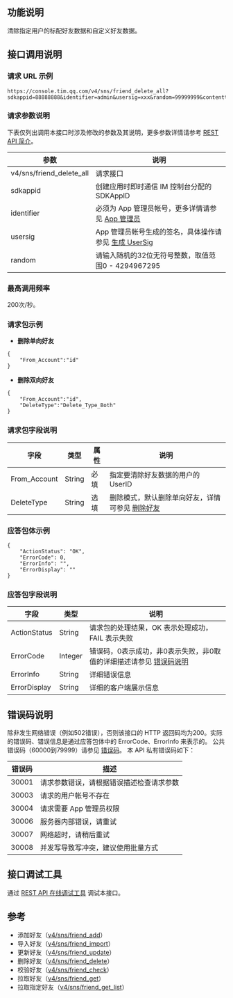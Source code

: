 ## 功能说明
清除指定用户的标配好友数据和自定义好友数据。

## 接口调用说明
### 请求 URL 示例
```
https://console.tim.qq.com/v4/sns/friend_delete_all?sdkappid=88888888&identifier=admin&usersig=xxx&random=99999999&contenttype=json
```
### 请求参数说明

下表仅列出调用本接口时涉及修改的参数及其说明，更多参数详情请参考 [REST API 简介](https://cloud.tencent.com/document/product/269/1519)。

| 参数               | 说明                                 |
| ------------------ | ------------------------------------ |
| v4/sns/friend_delete_all  | 请求接口                             |
| sdkappid           | 创建应用时即时通信 IM 控制台分配的 SDKAppID |
| identifier         | 必须为 App 管理员帐号，更多详情请参见 [App 管理员](https://cloud.tencent.com/document/product/269/31999#app-.E7.AE.A1.E7.90.86.E5.91.98)                |
| usersig            | App 管理员帐号生成的签名，具体操作请参见 [生成 UserSig](https://cloud.tencent.com/document/product/269/32688)    |
| random             | 请输入随机的32位无符号整数，取值范围0 - 4294967295                 |


### 最高调用频率

200次/秒。

### 请求包示例
- **删除单向好友**
```
{
    "From_Account":"id"
}
```

- **删除双向好友**
```
{
    "From_Account":"id",
    "DeleteType":"Delete_Type_Both"
}
```

### 请求包字段说明

|字段|类型|属性|说明|
|----|----|----|-----|
| From_Account  |  String | 必填  | 指定要清除好友数据的用户的 UserID |
| DeleteType  |  String | 选填  | 删除模式，默认删除单向好友，详情可参见 [删除好友](https://cloud.tencent.com/document/product/269/1501#.E5.88.A0.E9.99.A4.E5.A5.BD.E5.8F.8B)  |

### 应答包体示例

```
{
    "ActionStatus": "OK",
    "ErrorCode": 0,
    "ErrorInfo": "",
    "ErrorDisplay": ""
}
```

### 应答包字段说明

| 字段 | 类型 |说明|
|----|----|-----|
| ActionStatus  |  String |  请求包的处理结果，OK 表示处理成功，FAIL 表示失败 |
| ErrorCode|	Integer	|错误码，0表示成功，非0表示失败，非0取值的详细描述请参见 [错误码说明](#ErrorCode) |
| ErrorInfo  | String   |  详细错误信息 |
| ErrorDisplay  |  String | 详细的客户端展示信息  |

[](id:ErrorCode)
## 错误码说明

除非发生网络错误（例如502错误），否则该接口的 HTTP 返回码均为200。实际的错误码、错误信息是通过应答包体中的 ErrorCode、ErrorInfo 来表示的。
公共错误码（60000到79999）请参见 [错误码](https://cloud.tencent.com/document/product/269/1671)。
本 API 私有错误码如下：

| 错误码 | 描述                                                         |
| ------ | ------------------------------------------------------------ |
| 30001  | 请求参数错误，请根据错误描述检查请求参数                     |
| 30003  | 请求的用户帐号不存在                                         |
| 30004  | 请求需要 App 管理员权限                                      |
| 30006  | 服务器内部错误，请重试                                       |
| 30007  | 网络超时，请稍后重试                                         |
| 30008  | 并发写导致写冲突，建议使用批量方式                           |

## 接口调试工具
通过 [REST API 在线调试工具](https://29294-22989-29805-29810.cdn-go.cn/api-test.html#v4/sns/friend_delete_all) 调试本接口。

## 参考

- 添加好友（<a href="https://cloud.tencent.com/document/product/269/1643">v4/sns/friend_add</a>）
- 导入好友（<a href="https://cloud.tencent.com/document/product/269/8301">v4/sns/friend_import</a>）
- 更新好友（<a href="https://cloud.tencent.com/document/product/269/12525">v4/sns/friend_update</a>）
- 删除好友（<a href="https://cloud.tencent.com/document/product/269/1644">v4/sns/friend_delete</a>）
- 校验好友（<a href="https://cloud.tencent.com/document/product/269/1646">v4/sns/friend_check</a>）
- 拉取好友（<a href="https://cloud.tencent.com/document/product/269/1647">v4/sns/friend_get</a>）
- 拉取指定好友（<a href="https://cloud.tencent.com/document/product/269/8609">v4/sns/friend_get_list</a>）
